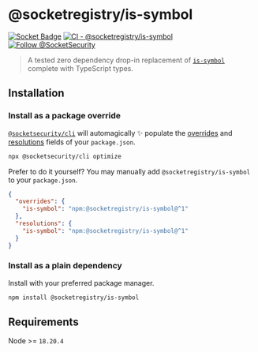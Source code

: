 # @socketregistry/is-symbol

[![Socket Badge](https://socket.dev/api/badge/npm/package/@socketregistry/is-symbol)](https://socket.dev/npm/package/@socketregistry/is-symbol)
[![CI - @socketregistry/is-symbol](https://github.com/SocketDev/socket-registry-js/actions/workflows/test.yml/badge.svg)](https://github.com/SocketDev/socket-registry-js/actions/workflows/test.yml)
[![Follow @SocketSecurity](https://img.shields.io/twitter/follow/SocketSecurity?style=social)](https://twitter.com/SocketSecurity)

> A tested zero dependency drop-in replacement of
> [`is-symbol`](https://www.npmjs.com/package/is-symbol) complete with
> TypeScript types.

## Installation

### Install as a package override

[`@socketsecurity/cli`](https://www.npmjs.com/package/@socketsecurity/cli) will
automagically :sparkles: populate the
[overrides](https://docs.npmjs.com/cli/v9/configuring-npm/package-json#overrides)
and [resolutions](https://yarnpkg.com/configuration/manifest#resolutions) fields
of your `package.json`.

```sh
npx @socketsecurity/cli optimize
```

Prefer to do it yourself? You may manually add `@socketregistry/is-symbol` to
your `package.json`.

```json
{
  "overrides": {
    "is-symbol": "npm:@socketregistry/is-symbol@^1"
  },
  "resolutions": {
    "is-symbol": "npm:@socketregistry/is-symbol@^1"
  }
}
```

### Install as a plain dependency

Install with your preferred package manager.

```sh
npm install @socketregistry/is-symbol
```

## Requirements

Node >= `18.20.4`
